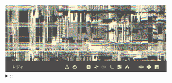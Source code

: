 <img src="./banner.png">
<details><summary> :: </summary>
<!--START_SECTION:waka-->

```rust
From: 09 August 2024 - To: 31 August 2024

Total Time: 82 hrs 14 mins

JavaScript                 18 hrs 25 mins  /////--------------------   20.17 %
Python                     16 hrs 36 mins  /////--------------------   18.18 %
PHP                        10 hrs 2 mins   ///----------------------   11.00 %
Other                      9 hrs 6 mins    //-----------------------   09.97 %
```

<!--END_SECTION:waka-->
</details>
